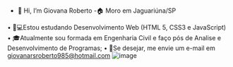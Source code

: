 
- 👋 Hi, I’m  Giovana Roberto
-🏠  Moro em Jaguariúna/SP

•	🎯💻Estou estudando Desenvolvimento Web (HTML 5, CSS3 e JavaScript)
•	🎓Atualmente sou formada em Engenharia Civil e faço pós de Analise e Desenvolvimento de Programas;
•	📩Se desejar, me envie um e-mail em giovanarsroberto985@hotmail.com
![image](https://user-images.githubusercontent.com/117125157/208266369-0670a550-e121-48c5-a2e8-8515ae10a643.png)
